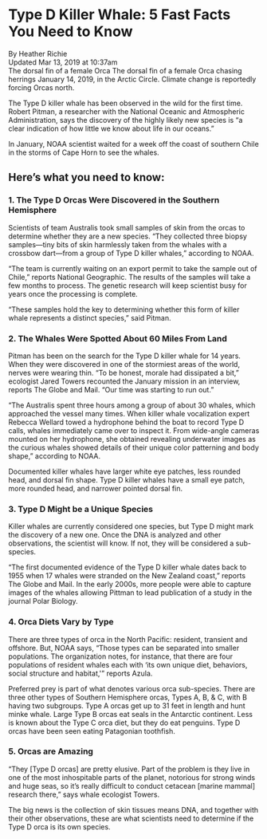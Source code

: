 # Type D Killer Whale: 5 Fast Facts You Need to Know
By Heather Richie    
Updated Mar 13, 2019 at 10:37am    
The dorsal fin of a female Orca
The dorsal fin of a female Orca chasing herrings January 14, 2019, in the Arctic Circle. Climate change is reportedly forcing Orcas north.

The Type D killer whale has been observed in the wild for the first time. Robert Pitman, a researcher with the National Oceanic and Atmospheric Administration, says the discovery of the highly likely new species is “a clear indication of how little we know about life in our oceans.”

In January, NOAA scientist waited for a week off the coast of southern Chile in the storms of Cape Horn to see the whales.

## Here’s what you need to know:

### 1.  The Type D Orcas Were Discovered in the Southern Hemisphere


Scientists of team Australis took small samples of skin from the orcas to determine whether they are a new species. “They collected three biopsy samples—tiny bits of skin harmlessly taken from the whales with a crossbow dart—from a group of Type D killer whales,” according to NOAA.



“The team is currently waiting on an export permit to take the sample out of Chile,” reports National Geographic. The results of the samples will take a few months to process. The genetic research will keep scientist busy for years once the processing is complete.

“These samples hold the key to determining whether this form of killer whale represents a distinct species,” said Pitman.

### 2. The Whales Were Spotted About 60 Miles From Land


Pitman has been on the search for the Type D killer whale for 14 years. When they were discovered in one of the stormiest areas of the world, nerves were wearing thin. “To be honest, morale had dissipated a bit,” ecologist Jared Towers recounted the January mission in an interview, reports The Globe and Mail. “Our time was starting to run out.”

“The Australis spent three hours among a group of about 30 whales, which approached the vessel many times. When killer whale vocalization expert Rebecca Wellard towed a hydrophone behind the boat to record Type D calls, whales immediately came over to inspect it. From wide-angle cameras mounted on her hydrophone, she obtained revealing underwater images as the curious whales showed details of their unique color patterning and body shape,” according to NOAA.

Documented killer whales have larger white eye patches, less rounded head, and dorsal fin shape. Type D killer whales have a small eye patch, more rounded head, and narrower pointed dorsal fin.

### 3. Type D Might be a Unique Species


Killer whales are currently considered one species, but Type D might mark the discovery of a new one. Once the DNA is analyzed and other observations, the scientist will know. If not, they will be considered a sub-species.



“The first documented evidence of the Type D killer whale dates back to 1955 when 17 whales were stranded on the New Zealand coast,” reports The Globe and Mail. In the early 2000s, more people were able to capture images of the whales allowing Pittman to lead publication of a study in the journal Polar Biology.


### 4. Orca Diets Vary by Type


There are three types of orca in the North Pacific: resident, transient and offshore. But, NOAA says, “Those types can be separated into smaller populations. The organization notes, for instance, that there are four populations of resident whales each with ‘its own unique diet, behaviors, social structure and habitat,'” reports Azula.

Preferred prey is part of what denotes various orca sub-species. There are three other types of Southern Hemisphere orcas, Types A, B, & C, with B having two subgroups. Type A orcas get up to 31 feet in length and hunt minke whale. Large Type B orcas eat seals in the Antarctic continent. Less is known about the Type C orca diet, but they do eat penguins. Type D orcas have been seen eating Patagonian toothfish.

### 5. Orcas are Amazing

“They [Type D orcas] are pretty elusive. Part of the problem is they live in one of the most inhospitable parts of the planet, notorious for strong winds and huge seas, so it’s really difficult to conduct cetacean [marine mammal] research there,” says whale ecologist Towers.



The big news is the collection of skin tissues means DNA, and together with their other observations, these are what scientists need to determine if the Type D orca is its own species.
